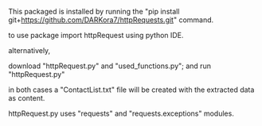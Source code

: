 This packaged is installed by running the "pip install git+https://github.com/DARKora7/httpRequests.git"
command.

to use package import httpRequest using python IDE.

alternatively,

download "httpRequest.py" and "used_functions.py";
and run "httpRequest.py"

in both cases a "ContactList.txt" file will be created with the extracted data as
content.

httpRequest.py uses "requests" and "requests.exceptions" modules.
